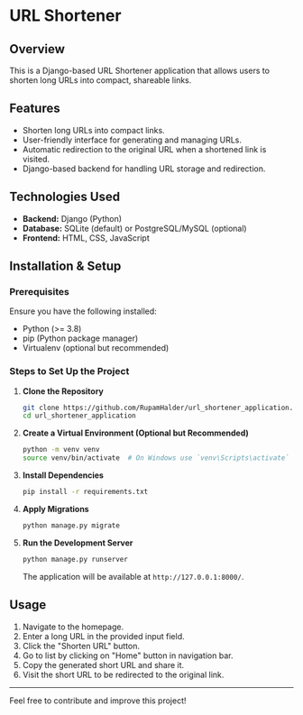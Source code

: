 # URL Shortener

## Overview
This is a Django-based URL Shortener application that allows users to shorten long URLs into compact, shareable links.

## Features
- Shorten long URLs into compact links.
- User-friendly interface for generating and managing URLs.
- Automatic redirection to the original URL when a shortened link is visited.
- Django-based backend for handling URL storage and redirection.

## Technologies Used
- **Backend:** Django (Python)
- **Database:** SQLite (default) or PostgreSQL/MySQL (optional)
- **Frontend:** HTML, CSS, JavaScript

## Installation & Setup

### Prerequisites
Ensure you have the following installed:
- Python (>= 3.8)
- pip (Python package manager)
- Virtualenv (optional but recommended)

### Steps to Set Up the Project

1. **Clone the Repository**
   ```sh
   git clone https://github.com/RupamHalder/url_shortener_application.git
   cd url_shortener_application
   ```

2. **Create a Virtual Environment (Optional but Recommended)**
   ```sh
   python -m venv venv
   source venv/bin/activate  # On Windows use `venv\Scripts\activate`
   ```

3. **Install Dependencies**
   ```sh
   pip install -r requirements.txt
   ```

4. **Apply Migrations**
   ```sh
   python manage.py migrate
   ```

5. **Run the Development Server**
   ```sh
   python manage.py runserver
   ```
   The application will be available at `http://127.0.0.1:8000/`.

## Usage
1. Navigate to the homepage.
2. Enter a long URL in the provided input field.
3. Click the "Shorten URL" button.
4. Go to list by clicking on "Home" button in navigation bar.
4. Copy the generated short URL and share it.
5. Visit the short URL to be redirected to the original link.

---
Feel free to contribute and improve this project!

